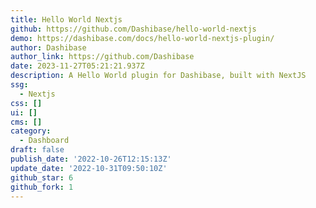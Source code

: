 ```yaml
---
title: Hello World Nextjs
github: https://github.com/Dashibase/hello-world-nextjs
demo: https://dashibase.com/docs/hello-world-nextjs-plugin/
author: Dashibase
author_link: https://github.com/Dashibase
date: 2023-11-27T05:21:21.937Z
description: A Hello World plugin for Dashibase, built with NextJS
ssg:
  - Nextjs
css: []
ui: []
cms: []
category:
  - Dashboard
draft: false
publish_date: '2022-10-26T12:15:13Z'
update_date: '2022-10-31T09:50:10Z'
github_star: 6
github_fork: 1
---
```

